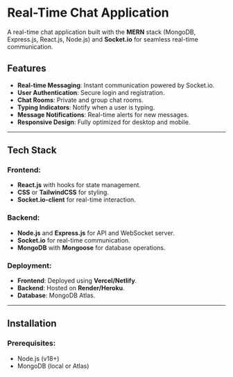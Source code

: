 # Real-Time Chat Application

A real-time chat application built with the **MERN** stack (MongoDB, Express.js, React.js, Node.js) and **Socket.io** for seamless real-time communication.

## Features

- **Real-time Messaging**: Instant communication powered by Socket.io.
- **User Authentication**: Secure login and registration.
- **Chat Rooms**: Private and group chat rooms.
- **Typing Indicators**: Notify when a user is typing.
- **Message Notifications**: Real-time alerts for new messages.
- **Responsive Design**: Fully optimized for desktop and mobile.

---

## Tech Stack

### Frontend:
- **React.js** with hooks for state management.
- **CSS** or **TailwindCSS** for styling.
- **Socket.io-client** for real-time interaction.

### Backend:
- **Node.js** and **Express.js** for API and WebSocket server.
- **Socket.io** for real-time communication.
- **MongoDB** with **Mongoose** for database operations.

### Deployment:
- **Frontend**: Deployed using **Vercel/Netlify**.
- **Backend**: Hosted on **Render/Heroku**.
- **Database**: MongoDB Atlas.

---

## Installation

### Prerequisites:
- Node.js (v18+)
- MongoDB (local or Atlas)


